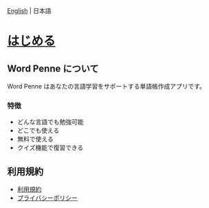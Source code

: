 [English](/) | 日本語

# [はじめる](https://word-penne.neumann.tokyo)

## Word Penne について

Word Penne はあなたの言語学習をサポートする単語帳作成アプリです。

### 特徴

* どんな言語でも勉強可能
* どこでも使える
* 無料で使える
* クイズ機能で復習できる

## 利用規約

* [利用規約](/terms_of_service_jp)
* [プライバシーポリシー](/privacy.md)

